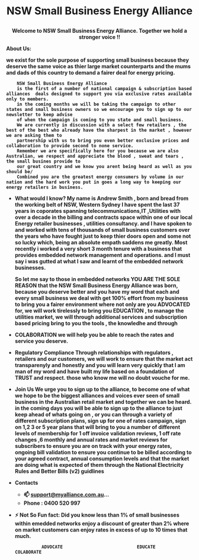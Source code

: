 # <p align="center"><b>NSW Small Business Energy Alliance
<p align="center"><b>Welcome to NSW Small Business Energy Alliance. Together we hold a stronger voice !! </b></p>
<b>   About Us: </b>
<p>   we exist for the sole purpose of supporting small business because they deserve the same voice as thier large market counterparts and the mums and dads of this country to demand a fairer deal
      for energy pricing. </p>

        NSW Small Business Energy Alliance
        is the first of a number of national campaign & subscription based alliances  deals designed to support you via exclusive rates available only to members.
        in the coming months we will be taking the campaign to other states and small business owners so we encourage you to sign up to our newsletter to keep advise
        of when the campaign is coming to you state and small business.
        We are currently in discussion with a select few retailers , the best of the best who already have the sharpest in the market , however we are asking them to
        partnership with us to bring you even better exclusive prices and collaboration to provide second to none service.
        Remember we are specifically here for you because we are also Australian, we respect and appreciate the blood , sweat and tears , the small busines provide to
        our great country and we know you arent being heard as well as you should be/
        Combined you are the greatest energy consumers by volume in our nation and the hard work you put in goes a long way to keeping our energy retailers in business.

- What would I know?
     My name is Andrew Smith , born and bread from the working belt of NSW, Western Sydney I have spent the last 37 years in coporates spanning telecommunications,IT ,Utilities
     with over a decade in the billing and contracts space within one of our local Energy retailer businesses , utilities consultancy. and I have spoken to and worked with tens of thousands of
     small business customers over the years who have fought just to keep thier doors open and some not so lucky which, being an absolute empath saddens me greatly.
     Most recently i worked a very short 3 month tenure with a business that provides embedded network management and operations. and I must say i was gutted at what I saw and
     learnt of the embedded network businesses.

     So let me say to those in embedded networks YOU ARE THE SOLE REASON that the NSW Small Business Energy Alliance was born, because you deserve better and you have my word that
     each and every small business we deal with get 100% effort from my business to bring you a fairer environment where not only are you ADVOCATED for, we will work tirelessly to
     bring you EDUCATION , to manage the utilities market, we will through additional services and subscription based pricing bring to you the tools , the knowledhe and through

- COLABORATION 
     we will help you be able to reach the rates and service you deserve.

- Regulatory Compliance
     Through relationships with regulators , retailers and our customers, we will work to ensure that the market act transparenyly and honestly and you will learn very quickly that I am man of my word and have built my life based on a              foundation of TRUST and respect. those who know me will no doubt vouche for me.

-  Join Us
     We urge you to sign up to the alliance, to become one of what we hope to be the biggest alliances and voices ever seen of small business in the Australian retail market and together we can be heard.
     in the coming days you will be able to sign up to the alliance to just keep ahead of whats going on , or you can through a variety of different subscription plans, sign up for one of rates campaign, sign on 1,2 3 or 5 year plans that          will bring to you a number of different levels of membership for 1 off invoice validation reviews, 1 off rate changes ,6 monthly and annual rates and market reviews for subscribers to ensure you are on track with your energy rates,            ongoing bill validation to ensure you continue to be billed according to your agreed contract, annual consumption levels and that the market are doing what is expected of them through the National Electricity Rules and Better Bills            (v2) guidlines

 - Contacts
    - 📫 support@myalliance.com.au...
    - Phone : 0400 520 997
- ⚡ Not So Fun fact:
      Did you know less than 1% of small businesses within emedded networks enjoy a discount of greater than 2% where on market customers can enjoy rates in excess of up to 10 times that much.

 
                ADVOCATE                            EDUCATE                                 COLABORATE
